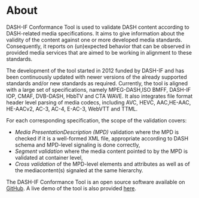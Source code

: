 # About

DASH-IF Conformance Tool is used to validate DASH content according to DASH-related media specifications. It aims to give information about the validity of the content against one or more developed media standards. Consequently, it reports on (un)expected behavior that can be observed in provided media services that are aimed to be working in alignment to these standards.

The development of the tool started in 2012 funded by DASH-IF and has been continuously updated with newer versions of the already supported standards and/or new standards as required. Currently, the tool is aligned with a large set of specifications, namely MPEG-DASH,ISO BMFF, DASH-IF IOP, CMAF, DVB-DASH, HbbTV and CTA WAVE. It also integrates file format header level parsing of media codecs, including AVC, HEVC, AAC,HE-AAC, HE-AACv2, AC-3, AC-4, E-AC-3, WebVTT and TTML.

For each corresponding specification, the scope of the validation covers:

* _Media PresentationDescription (MPD)_ validation where the MPD is checked if it is a well-formed XML file, appropriate according to DASH schema and MPD-level signaling is done correctly,
* _Segment validation_ where the media content pointed to by the MPD is validated at container level,
* _Cross validation_ of the MPD-level elements and attributes as well as of the mediacontent(s) signaled at the same hierarchy.

The DASH-IF Conformance Tool is an open source software available on [GitHub](https://github.com/Dash-Industry-Forum/DASH-IF-Conformance). A live demo of the tool is also provided [here](https://conformance.dashif.org/).